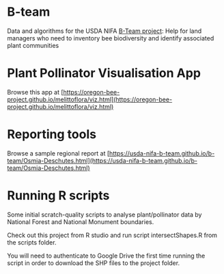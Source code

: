 # B-team
Data and algorithms for the USDA NIFA [B-Team project](https://portal.nifa.usda.gov/web/crisprojectpages/1030142-the-b-team-help-for-land-managers-who-need-to-inventory-bee-biodiversity-and-identify-associated-plant-communities.html): Help for land managers who need to inventory bee biodiversity and identify associated plant communities

# Plant Pollinator Visualisation App

Browse this app at [https://oregon-bee-project.github.io/melittoflora/viz.html](https://oregon-bee-project.github.io/melittoflora/viz.html)

# Reporting tools

Browse a sample regional report at [https://usda-nifa-b-team.github.io/b-team/Osmia-Deschutes.html](https://usda-nifa-b-team.github.io/b-team/Osmia-Deschutes.html)

# Running R scripts

Some initial scratch-quality scripts to analyse plant/pollinator data by National Forest and National Monument boundaries.

Check out this project from R studio and run script intersectShapes.R from the scripts folder.

You will need to authenticate to Google Drive the first time running the script in order to download the SHP files to the project folder.
